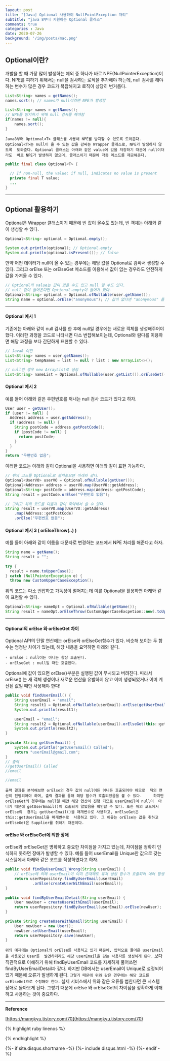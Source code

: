 ```yaml
---
layout: post
title: "[Java] Optional 사용하여 NullPointException 처리"
subtitle: "java 8부터 지원하는 Optional 클래스"
comments: true
categories : Java
date: 2020-07-26
background: '/img/posts/mac.png'
---
```


## Optional이란?

개발을 할 때 가장 많이 발생하는 예외 중 하나가 바로 NPE(NullPointerException)이다. NPE를 
피하기 위해서는 null을 검사하는 로직을 추가해야 하는데, null 검사를 해야하는 변수가 많은 경우 
코드가 복잡해지고 로직이 상당히 번거롭다.

```java
List<String> names = getNames();
names.sort(); // names가 null이라면 NPE가 발생함
 
List<String> names = getNames();
// NPE를 방지하기 위해 null 검사를 해야함
if(names != null){
    names.sort();
}
```

`Java8부터 Optional<T> 클래스를 사용해 NPE를 방지할 수 있도록 도와준다. 
Optional<T>는 null이 올 수 있는 값을 감싸는 Wrapper 클래스로, NPE가 발생하지 않도록 
도와준다. Optional 클래스는 아래와 같은 value에 값을 저장하기 때문에 null이더라도 
바로 NPE가 발생하지 않으며, 클래스이기 때문에 각종 메소드를 제공해준다.`   

```java
public final class Optional<T> {
 
  // If non-null, the value; if null, indicates no value is present
  private final T value;   
  ...
}

```

- - -

## Optional 활용하기 


Optional은 Wrapper 클래스이기 때문에 빈 값이 올수도 있는데, 빈 객체는 아래와 같이 생성할 수 있다.   

```java
Optional<String> optional = Optional.empty();

System.out.println(optional); // Optional.empty
System.out.println(optional.isPresent()); // false
```

만약 어떤 데이터가 null이 올 수 있는 경우에는 해당 값을 Optional로 감싸서 
생성할 수 있다. 그리고 orElse 또는 orElseGet 메소드를 이용해서 값이 없는 경우라도 
안전하게 값을 가져올 수 있다.   

```java
// Optional의 value는 값이 있을 수도 있고 null 일 수도 있다.
// null 값이 들어온다면 Optional.empty이 들어가 있다.   
Optional<String> optional = Optional.ofNullable(user.getName()); 
String name = optional.orElse("anonymous"); // 값이 없다면 "anonymous" 를 리턴
```
- - -   

#### Optional 예시 1

기존에는 아래와 같이 null 검사를 한 후에 null일 경우에는 새로운 객체를 생성해주어야 했다. 
이러한 과정을 코드로 나타내면 다소 번잡해보이는데, Optional<T>와 람다를 이용하면 해당 과정을 
보다 간단하게 표현할 수 있다.   

```java
// Java8 이전
List<String> names = user.getNames();
List<String> tempNames = list != null ? list : new ArrayList<>();

// null인 경우 new ArrayList로 생성 
List<String> nameList = Optional.ofNullable(user.getList()).orElseGet(() -> new ArrayList<>());
```

#### Optional 예시 2

예를 들어 아래와 같은 우편번호를 꺼내는 null 검사 코드가 있다고 하자.   

```java
User user = getUser();
if (user != null) {
  Address address = user.getAddress();
  if (address != null) {
    String postCode = address.getPostCode();
    if (postCode != null) {
      return postCode;
    }
  }
}
return "우편번호 없음";
```

이러한 코드는 아래와 같이 Optional을 사용하면 아래와 같이 표현 가능하다.   

```java
// 위의 코드를 Optional로 펼쳐놓으면 아래와 같다.
Optional<UserVO> userVO = Optional.ofNullable(getUser());
Optional<Address> address = userVO.map(UserVO::getAddress);
Optional<String> postCode = address.map(Address::getPostCode);
String result = postCode.orElse("우편번호 없음");
 
// 그리고 위의 코드를 다음과 같이 축약해서 쓸 수 있다.
String result = userVO.map(UserVO::getAddress)
    .map(Address::getPostCode)
    .orElse("우편번호 없음");

```

#### Optional 예시 3 ( orElseThrow(..) )

예를 들어 아래와 같이 이름을 대문자로 변경하는 코드에서 NPE 처리를 해준다고 하자.   

```java
String name = getName();
String result = "";
 
try {
  result = name.toUpperCase();
} catch (NullPointerException e) {
  throw new CustomUpperCaseException();
```

위의 코드는 다소 번잡하고 가독성이 떨어지는데 이를 Optional을 활용하면 아래와 같이 표현할 수 있다.   

```java
Optional<String> nameOpt = Optional.ofNullable(getName());
String result = nameOpt.orElseThrow(CustomUpperCaseExcpetion::new).toUpperCase();
```


- - -

#### Optional의 orElse 와 orElseGet 차이 

Optional API의 단말 연산에는 orElse와 orElseGet함수가 있다. 비슷해 보이는 두 함수는 
엄청난 차이가 있는데, 해당 내용을 요약하면 아래와 같다.   

`- orElse : null이든 아니든 항상 호출된다.`     
`- orElseGet : null일 때만 호출된다.`    

Optional에 값이 있으면 orElse()부분은 실행된 값이 무시되고 버려진다. 따라서 orElse() 는 새 객체 생성이나 
새로운 연산을 유발하지 않고 이미 생성되었거나 이미 계산된 값일 때만 사용해야 한다!   


```java
public void findUserEmail() {
    String userEmail = "email";
    String result1 = Optional.ofNullable(userEmail).orElse(getUserEmail());
    System.out.println(result1);
 
    userEmail = "email";
    String result2 = Optional.ofNullable(userEmail).orElseGet(this::getUserEmail);
    System.out.println(result2);
}
 
private String getUserEmail() {
    System.out.println("getUserEmail() Called");
    return "userEmail@gmail.com";
}
// 출력
//getUserEmail() Called
//email

//email
```

`출력 결과를 분석해보면 orElse의 경우 값이 null이든 아니든 호출되어야 하므로 
뒤의 연산이 진행되어야 하며, 출력 결과를 통해 해당 함수가 호출되었음을 볼 수 있다.    
하지만 orElseGet의 경우에는 null일 때만 해당 연산이 진행 되므로 userEmail이 null이 
아니기 때문에 getUserEmail()이 호출되지 않았음을 확인할 수 있다. 또한 위의 코드에서 orElse의 
경우는 getUserEmail()을 매개변수로 사용하고, orElseGet은 this::getUserEmail을 매개변수로 
사용하고 있다. 그 이유는 orElse는 값을 취하고 orElseGet은 Supplier를 취하기 때문이다.`   


#### orElse 와 orElseGet에 의한 장애   

orElse와 orElseGet은 명확하고 중요한 차이점을 가지고 있는데, 차이점을 정확히 
인식하지 못하면 장애가 발생할 수 있다. 예를 들어 userEmail을 Unique한 값으로 갖는 
시스템에서 아래와 같은 코드를 작성하였다고 하자.   

```java
public void findByUserEmail_Wrong(String userEmail) {
    // orElse에 의해 userEmail이 이미 존재해도 유저 생성 함수가 호출되어 에러 발생
    return userRepository.findByUserEmail(userEmail)
            .orElse(createUserWithEmail(userEmail));
}
 
public void findByUserEmailDetail(String userEmail) {
    User newUser = createUserWithEmail(userEmail);
    return userRepository.findByUserEmail(userEmail).orElse(newUser);
}
 
private String createUserWithEmail(String userEmail) {
    User newUser = new User();
    newUser.setUserEmail(userEmail);
    return userRepository.save(newUser);
}

```

`위의 예제에는 Optional의 orElse를 사용하고 있기 때문에, 입력으로 들어온 userEmail을 사용중인 User를 
발견하더라도 해당 userEmail을 갖는 사용자를 생성하게 된다.` 보다 직관적으로 이해하기 위해 findByUserEmail 코드를 
자세하게 풀어쓰면 findByUserEmailDetail과 같다. 하지만 DB에서는 userEmail이 Unique로 설정되어 있기 때문에 
오류가 발생하게 된다. `그렇기 때문에 위와 같은 경우에는 해당 코드를 orElseGet으로 수정해야 한다.` 실제 서비스에서 
위와 같은 오류를 범한다면 큰 시스템 장애로 돌아오게 된다. 그렇기 때문에 orElse 와 orElseGet의 차이점을 정확하게 
이해하고 사용하는 것이 중요하다.   


- - -

**Reference**

[https://mangkyu.tistory.com/70](https://mangkyu.tistory.com/70)    

{% highlight ruby linenos %}


{% endhighlight %}


{%- if site.disqus.shortname -%}
    {%- include disqus.html -%}
{%- endif -%}

